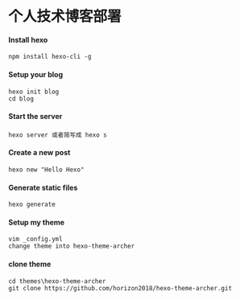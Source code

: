 # 个人技术博客部署 

#### Install hexo
```
npm install hexo-cli -g
```
#### Setup your blog
```
hexo init blog
cd blog
```

#### Start the server
```
hexo server 或者简写成 hexo s
```

#### Create a new post
```
hexo new "Hello Hexo"
```

#### Generate static files
```
hexo generate
```

#### Setup my theme
```
vim _config.yml 
change theme into hexo-theme-archer
```

#### clone theme
```
cd themes\hexo-theme-archer 
git clone https://github.com/horizon2018/hexo-theme-archer.git
```
